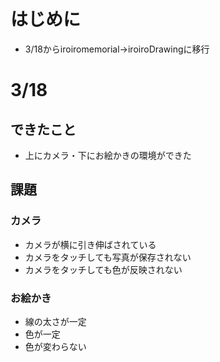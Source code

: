 # はじめに
- 3/18からiroiromemorial→iroiroDrawingに移行
# 3/18
## できたこと
- 上にカメラ・下にお絵かきの環境ができた

## 課題
### カメラ
- カメラが横に引き伸ばされている
- カメラをタッチしても写真が保存されない
- カメラをタッチしても色が反映されない

### お絵かき
- 線の太さが一定
- 色が一定
- 色が変わらない

